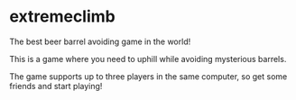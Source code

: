 extremeclimb
============

The best beer barrel avoiding game in the world!

This is a game where you need to uphill while avoiding mysterious barrels.

The game supports up to three players in the same computer, so get some friends and start playing!

